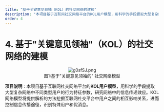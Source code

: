 ```yaml
---
title: "基于关键意见领袖（KOL）的社交网络的建模"
description: "本项目基于互联网社交网络平台的KOL用户模型，用科学的手段提取大型复杂网络中不同类型用户的行为特征参数，研究网络中的信息传递效应。"
order: 4
---
```


# 4. 基于"关键意见领袖"（KOL）的社交网络的建模

<div align=center><img src="https://z3.ax1x.com/2021/05/13/g0sfSJ.png" alt="g0sfSJ.png" border="0" /></div>

<center>图1:基于"关键意见领袖的" 社交网络模型</center>

**项目说明**：本项目基于互联网社交网络平台的**KOL用户模型**，用科学的手段提取大型复杂网络中不同类型用户的行为特征参数，研究网络中的信息传递效应。KOL网络模型将提供解析的方法挖掘互联网社交平台中用户之间的相互影响关系，进而控制信息传播途径，识别特殊用户和假消息。